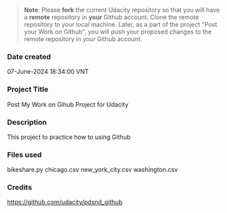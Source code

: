 >**Note**: Please **fork** the current Udacity repository so that you will have a **remote** repository in **your** Github account. Clone the remote repository to your local machine. Later, as a part of the project "Post your Work on Github", you will push your proposed changes to the remote repository in your Github account.

### Date created
07-June-2024 18:34:00 VNT

### Project Title
Post My Work on Gihub Project for Udacity

### Description
This project to practice how to using Github

### Files used
bikeshare.py
chicago.csv
new_york_city.csv
washington.csv

### Credits
https://github.com/udacity/pdsnd_github

